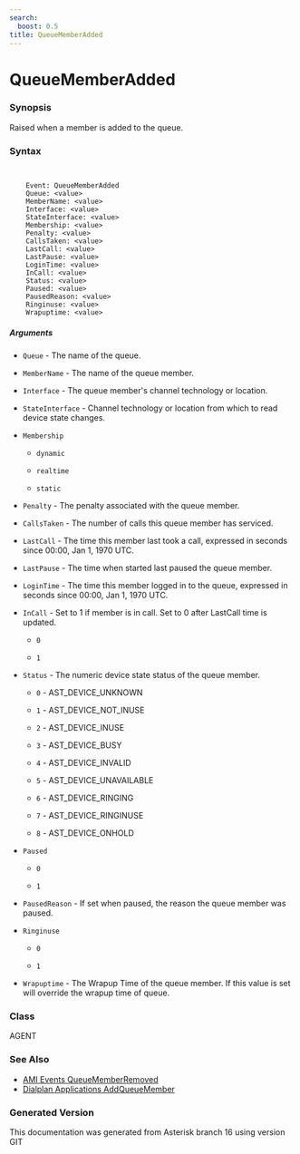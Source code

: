 ```yaml
---
search:
  boost: 0.5
title: QueueMemberAdded
---
```


# QueueMemberAdded

### Synopsis

Raised when a member is added to the queue.

### Syntax


```


    Event: QueueMemberAdded
    Queue: <value>
    MemberName: <value>
    Interface: <value>
    StateInterface: <value>
    Membership: <value>
    Penalty: <value>
    CallsTaken: <value>
    LastCall: <value>
    LastPause: <value>
    LoginTime: <value>
    InCall: <value>
    Status: <value>
    Paused: <value>
    PausedReason: <value>
    Ringinuse: <value>
    Wrapuptime: <value>

```
##### Arguments


* `Queue` - The name of the queue.<br>

* `MemberName` - The name of the queue member.<br>

* `Interface` - The queue member's channel technology or location.<br>

* `StateInterface` - Channel technology or location from which to read device state changes.<br>

* `Membership`

    * `dynamic`

    * `realtime`

    * `static`

* `Penalty` - The penalty associated with the queue member.<br>

* `CallsTaken` - The number of calls this queue member has serviced.<br>

* `LastCall` - The time this member last took a call, expressed in seconds since 00:00, Jan 1, 1970 UTC.<br>

* `LastPause` - The time when started last paused the queue member.<br>

* `LoginTime` - The time this member logged in to the queue, expressed in seconds since 00:00, Jan 1, 1970 UTC.<br>

* `InCall` - Set to 1 if member is in call. Set to 0 after LastCall time is updated.<br>

    * `0`

    * `1`

* `Status` - The numeric device state status of the queue member.<br>

    * `0` - AST\_DEVICE\_UNKNOWN<br>

    * `1` - AST\_DEVICE\_NOT\_INUSE<br>

    * `2` - AST\_DEVICE\_INUSE<br>

    * `3` - AST\_DEVICE\_BUSY<br>

    * `4` - AST\_DEVICE\_INVALID<br>

    * `5` - AST\_DEVICE\_UNAVAILABLE<br>

    * `6` - AST\_DEVICE\_RINGING<br>

    * `7` - AST\_DEVICE\_RINGINUSE<br>

    * `8` - AST\_DEVICE\_ONHOLD<br>

* `Paused`

    * `0`

    * `1`

* `PausedReason` - If set when paused, the reason the queue member was paused.<br>

* `Ringinuse`

    * `0`

    * `1`

* `Wrapuptime` - The Wrapup Time of the queue member. If this value is set will override the wrapup time of queue.<br>

### Class

AGENT
### See Also

* [AMI Events QueueMemberRemoved](/Asterisk_16_Documentation/API_Documentation/AMI_Events/QueueMemberRemoved)
* [Dialplan Applications AddQueueMember](/Asterisk_16_Documentation/API_Documentation/Dialplan_Applications/AddQueueMember)


### Generated Version

This documentation was generated from Asterisk branch 16 using version GIT 